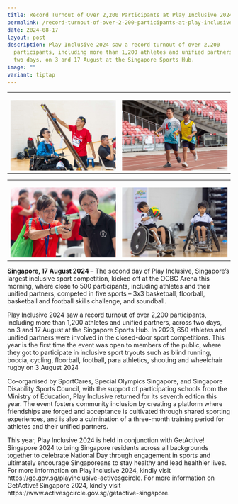 ```yaml
---
title: Record Turnout of Over 2,200 Participants at Play Inclusive 2024
permalink: /record-turnout-of-over-2-200-participants-at-play-inclusive-2024/
date: 2024-08-17
layout: post
description: Play Inclusive 2024 saw a record turnout of over 2,200
  participants, including more than 1,200 athletes and unified partners, across
  two days, on 3 and 17 August at the Singapore Sports Hub.
image: ""
variant: tiptap
---
```

<table style="minWidth: 50px">
<colgroup>
<col>
<col>
</colgroup>
<tbody>
<tr>
<th rowspan="1" colspan="1">
<p></p>
<div class="isomer-image-wrapper">
<img style="width: 100%" height="auto" width="100%" alt="" src="/images/Media Centre/Media Release/2024/Athlete_and_unified_partner_participating_in_Boccia_competition__Photo_Credit__SportSG_.jpg">
</div>
</th>
<th rowspan="1" colspan="1">
<p></p>
<div class="isomer-image-wrapper">
<img style="width: 100%" height="auto" width="100%" alt="" src="/images/Media Centre/Media Release/2024/Athlete_and_unified_partner_participating_in_relay_run_sport_competition__Photo_Credit__SportSG_.jpg">
</div>
</th>
</tr>
</tbody>
</table>
<p></p>
<table style="minWidth: 50px">
<colgroup>
<col>
<col>
</colgroup>
<tbody>
<tr>
<td rowspan="1" colspan="1">
<p></p>
<div class="isomer-image-wrapper">
<img style="width: 100%" height="auto" width="100%" alt="" src="/images/Media Centre/Media Release/2024/Members_of_the_public_participating_in_shooting_inclusive_sport_tryouts__Photo_Credit__SportSG_.jpg">
</div>
</td>
<td rowspan="1" colspan="1">
<p></p>
<div class="isomer-image-wrapper">
<img style="width: 100%" height="auto" width="100%" alt="" src="/images/Media Centre/Media Release/2024/Members_of_the_public_participating_in_wheelchair_rugby_inclusive_sport_tryouts__Photo_Credit__SportSG_.jpg">
</div>
</td>
</tr>
</tbody>
</table>
<p><strong>Singapore, 17 August 2024 </strong>– The second day of Play Inclusive,
Singapore’s largest inclusive sport competition, kicked off at the OCBC
Arena this morning, where close to 500 participants, including athletes
and their unified partners, competed in five sports – 3x3 basketball, floorball,
basketball and football skills challenge, and soundball.&nbsp;&nbsp;&nbsp;&nbsp;&nbsp;</p>
<p></p>
<p>Play Inclusive 2024 saw a record turnout of over 2,200 participants, including
more than 1,200 athletes and unified partners, across two days, on 3 and
17 August at the Singapore Sports Hub. In 2023, 650 athletes and unified
partners were involved in the closed-door sport competitions. This year
is the first time the event was open to members of the public, where they
got to participate in inclusive sport tryouts such as blind running, boccia,
cycling, floorball, football, para athletics, shooting and wheelchair rugby
on 3 August 2024</p>
<p>Co-organised by SportCares, Special Olympics Singapore, and Singapore
Disability Sports Council, with the support of participating schools from
the Ministry of Education, Play Inclusive returned for its seventh edition
this year. The event fosters community inclusion by creating a platform
where friendships are forged and acceptance is cultivated through shared
sporting experiences, and is also a culmination of a three-month training
period for athletes and their unified partners.</p>
<p></p>
<p>This year, Play Inclusive 2024 is held in conjunction with GetActive!
Singapore 2024 to bring Singapore residents across all backgrounds together
to celebrate National Day through engagement in sports and ultimately encourage
Singaporeans to stay healthy and lead healthier lives. For more information
on Play Inclusive 2024, kindly visit <a rel="noopener noreferrer nofollow" target="_blank">https://go.gov.sg/playinclusive-activesgcircle</a>.
For more information on GetActive! Singapore 2024, kindly visit <a rel="noopener noreferrer nofollow" target="_blank">https://www.activesgcircle.gov.sg/getactive-singapore</a>.</p>